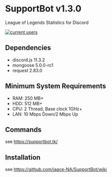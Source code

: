 # SupportBot v1.3.0
League of Legends Statistics for Discord

<a href="https://discord.gg/MTqDXvB" target="_blank" rel="noopener"><img src="https://discordapp.com/api/guilds/384552678161645568/embed.png" alt="current users" /></a>
## Dependencies
- discord.js 11.3.2
- mongoose 5.0.0-rc1
- request 2.83.0
## Minimum System Requirements
- RAM: 250 MB+
- HDD: 512 MB+
- CPU: 2 Thread, Base clock 1GHz+
- LAN: 10 Mbps Down/2 Mbps Up
## Commands
see https://supportbot.tk/
## Installation
see https://github.com/iaace-NA/SupportBot/wiki
